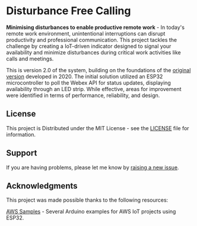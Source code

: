# Disturbance Free Calling

**Minimising disturbances to enable productive remote work** - In today's remote work environment, unintentional interruptions can disrupt productivity and professional communication. This project tackles the challenge by creating a IoT-driven indicator designed to signal your availability and minimize disturbances during critical work activities like calls and meetings.

This is version 2.0 of the system, building on the foundations of the [original version](https://www.linkedin.com/feed/update/urn:li:activity:6930081862153342977) developed in 2020. The initial solution utilized an ESP32 microcontroller to poll the Webex API for status updates, displaying availability through an LED strip. While effective, areas for improvement were identified in terms of performance, reliability, and design. 

## License

This project is Distributed under the MIT License - see the [LICENSE](LICENSE) file for information.

## Support

If you are having problems, please let me know by [raising a new issue](https://github.com/ImSeanConroy/disturbance-free-calling/issues/new/choose).

## Acknowledgments

This project was made possible thanks to the following resources:

[AWS Samples](https://github.com/aws-samples/aws-iot-esp32-arduino-examples) - Several Arduino examples for AWS IoT projects using ESP32.
